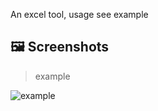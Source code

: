 An excel tool, usage see example


## :framed_picture: Screenshots

> example <br/>

![example](https://raw.githubusercontent.com/duuliy/react-align-tool/main/assetsImg/example.png)